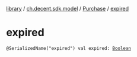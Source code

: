 [library](../../index.md) / [ch.decent.sdk.model](../index.md) / [Purchase](index.md) / [expired](./expired.md)

# expired

`@SerializedName("expired") val expired: `[`Boolean`](https://kotlinlang.org/api/latest/jvm/stdlib/kotlin/-boolean/index.html)